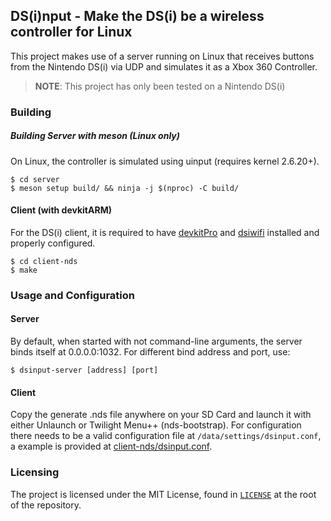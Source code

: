 ## DS(i)nput - Make the DS(i) be a wireless controller for Linux

This project makes use of a server running on Linux that receives buttons from
the Nintendo DS(i) via UDP and simulates it as a Xbox 360 Controller.

> **NOTE**: This project has only been tested on a Nintendo DS(i)

### Building

##### Building Server with meson (Linux only)

On Linux, the controller is simulated using uinput (requires kernel 2.6.20+).

```
$ cd server
$ meson setup build/ && ninja -j $(nproc) -C build/
```


#### Client (with devkitARM)

For the DS(i) client, it is required to have [devkitPro](https://devkitpro.org/)
and [dsiwifi](https://github.com/shinyquagsire23/dsiwifi/) installed and
properly configured.

```
$ cd client-nds
$ make
```

### Usage and Configuration

#### Server

By default, when started with not command-line arguments, the server binds
itself at 0.0.0.0:1032. For different bind address and port, use:

```
$ dsinput-server [address] [port]
```

#### Client

Copy the generate .nds file anywhere on your SD Card and launch it with either
Unlaunch or Twilight Menu++ (nds-bootstrap). For configuration there needs to be
a valid configuration file at `/data/settings/dsinput.conf`, a example is
provided at [client-nds/dsinput.conf](client-nds/dsinput.conf).

### Licensing

The project is licensed under the MIT License, found in [`LICENSE`](/LICENSE) at
the root of the repository.